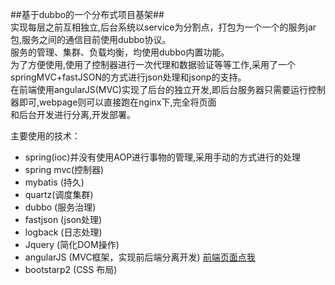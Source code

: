 
##基于dubbo的一个分布式项目基架##  
实现每层之前互相独立,后台系统以service为分割点，打包为一个一个的服务jar包,服务之间的通信目前使用dubbo协议。  
服务的管理、集群、负载均衡，均使用dubbo内置功能。  
为了方便使用,使用了控制器进行一次代理和数据验证等等工作,采用了一个springMVC+fastJSON的方式进行json处理和jsonp的支持。  
在前端使用angularJS(MVC)实现了后台的独立开发,即后台服务器只需要运行控制器即可,webpage则可以直接跑在nginx下,完全将页面  
和后台开发进行分离,开发部署。  

主要使用的技术：  

* spring(ioc)并没有使用AOP进行事物的管理,采用手动的方式进行的处理
* spring mvc(控制器)
* mybatis (持久)
* quartz(调度集群)
* dubbo (服务治理)
* fastjson (json处理)
* logback (日志处理)
* Jquery (简化DOM操作)
* angularJS (MVC框架，实现前后端分离开发) [前端页面点我](https://github.com/dragonwzj/soa-page)
* bootstarp2 (CSS 布局)

